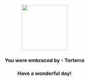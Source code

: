<p align="center">
    <img src="https://raw.githubusercontent.com/PokeAPI/sprites/master/sprites/pokemon/389.png" width="150" height="150">
</p>
<h3 align="center">You were embraced by - <b>Torterra</b></h3>
<h3 align="center">Have a wonderful day!</h3>
